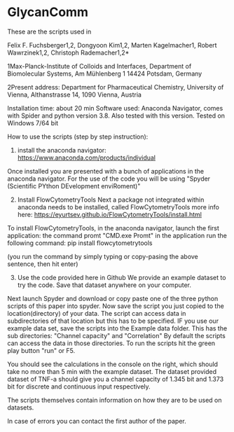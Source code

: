 # GlycanComm

These are the scripts used in 

Felix F. Fuchsberger1,2, Dongyoon Kim1,2, Marten Kagelmacher1, Robert Wawrzinek1,2, Christoph Rademacher1,2*

1Max-Planck-Institute of Colloids and Interfaces, Department of Biomolecular Systems, Am Mühlenberg 1 14424 Potsdam, Germany

2Present address: Department for Pharmaceutical Chemistry, University of Vienna, Althanstrasse 14, 1090 Vienna, Austria


Installation time: about 20 min
Software used: Anaconda Navigator, comes with Spider and python version 3.8. Also tested with this version.
Tested on Windows 7/64 bit

How to use the scripts (step by step instruction):

1) install the anaconda navigator: https://www.anaconda.com/products/individual

Once installed you are presented with a bunch of applications in the anaconda navigator.
For the use of the code you will be using "Spyder (Scientific PYthon DEvelopment enviRoment)"

2) Install FlowCytometryTools
Next a package not integrated within anaconda needs to be installed, called FlowCytometryTools more info here:
https://eyurtsev.github.io/FlowCytometryTools/install.html

To install FlowCytometryTools, in the anaconda navigator, launch the first application: the command promt "CMD.exe Promt"
in the application run the following command:
pip install flowcytometrytools

(you run the command by simply typing or copy-pasing the above sentence, then hit enter)

3) Use the code provided here in Github
We provide an example dataset to try the code. Save that dataset anywhere on your computer.

Next launch Spyder and download or copy paste one of the three python scripts of this paper into spyder.
Now save the script you just copied to the location(directory) of your data.
The script  can access data in subdirectories of that location but this has to be specified.
IF you use our example data set, save the scripts into the Example data folder. This has the sub directories: "Channel capacity" and "Correlation"
By default the scripts can access the data in those directories.
To run the scripts hit the green play button "run" or F5.

You should see the calculations in the console on the right, which should take no more than 5 min with the example dataset.
The dataset provided dataset of TNF-a should give you a channel capacity of 1.345 bit and 1.373 bit for discrete and continuous input respectively.

The scripts themselves contain information on how they are to be used on datasets.
  
In case of errors you can contact the first author of the paper.
